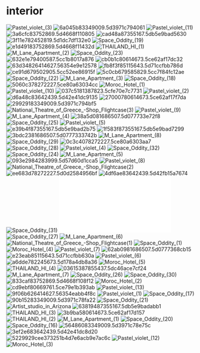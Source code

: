 # interior

![Pastel_violet_(3)](<Pastel_violet_(3).jpg>)
![6a045b83349009.5d3971c794061](<6a045b83349009.5d3971c794061.jpg>)
![Pastel_violet_(11)](<Pastel_violet_(11).jpg>)
![3a6cfc83752869.5d4668f110805](<3a6cfc83752869.5d4668f110805.jpg>)
![cad48a87355167.5db5e9bad5630](<cad48a87355167.5db5e9bad5630.jpg>)
![3f11e782452819.5d1dc7df132e0](<3f11e782452819.5d1dc7df132e0.jpg>)
![Space_Oddity_(19)](<Space_Oddity_(19).jpg>)
![e1d49183752869.5d4668f11432d](<e1d49183752869.5d4668f11432d.jpg>)
![THAILAND_HI_(1)](<THAILAND_HI_(1).jpg>)
![M_Lane_Apartment_(2)](<M_Lane_Apartment_(2).jpg>)
![Space_Oddity_(23)](<Space_Oddity_(23).jpg>)
![632e1e79400587.5cc1b8017a876](<632e1e79400587.5cc1b8017a876.jpg>)
![cb0b1c80614673.5ce62af17dc32](<cb0b1c80614673.5ce62af17dc32.jpg>)
![63d34826414627.56354e9e12578](<63d34826414627.56354e9e12578.jpg>)
![fb8f3f85115643.5d71ccfbb786d](<fb8f3f85115643.5d71ccfbb786d.jpg>)
![ce91d679502905.5cc52ee86915f](<ce91d679502905.5cc52ee86915f.jpg>)
![5c0cb679585829.5cc7f84fc12ae](<5c0cb679585829.5cc7f84fc12ae.jpg>)
![Space_Oddity_(22)](<Space_Oddity_(22).jpg>)
![M_Lane_Apartment_(3)](<M_Lane_Apartment_(3).jpg>)
![Space_Oddity_(18)](<Space_Oddity_(18).jpg>)
![5060c378272227.5ce80a63034cc](<5060c378272227.5ce80a63034cc.jpg>)
![Moroc_Hotel_(1)](<Moroc_Hotel_(1).jpg>)
![Pastel_violet_(10)](<Pastel_violet_(10).jpg>)
![037c5181387823.5cfe70e7c7731](<037c5181387823.5cfe70e7c7731.jpg>)
![Pastel_violet_(2)](<Pastel_violet_(2).jpg>)
![d6a48c83642439.5d42e41dc9135](<d6a48c83642439.5d42e41dc9135.png>)
![27000780614673.5ce62af17f7da](<27000780614673.5ce62af17f7da.jpg>)
![29929183349009.5d3971c794bf5](<29929183349009.5d3971c794bf5.jpg>)
![National_Theatre_of_Greece_-_Shop_Flightcase_(3)](<National_Theatre_of_Greece_-_Shop_Flightcase_(3).jpg>)
![Pastel_violet_(9)](<Pastel_violet_(9).jpg>)
![M_Lane_Apartment_(4)](<M_Lane_Apartment_(4).jpg>)
![38a5d081686507.5d077733e72f8](<38a5d081686507.5d077733e72f8.jpg>)
![Space_Oddity_(25)](<Space_Oddity_(25).jpg>)
![Pastel_violet_(5)](<Pastel_violet_(5).jpg>)
![e39b4f87355167.5db5e9bad2b75](<e39b4f87355167.5db5e9bad2b75.jpg>)
![1f583f87355167.5db5e9bad7299](<1f583f87355167.5db5e9bad7299.jpg>)
![3bdc2381686507.5d0777333742b](<3bdc2381686507.5d0777333742b.jpg>)
![M_Lane_Apartment_(8)](<M_Lane_Apartment_(8).jpg>)
![Space_Oddity_(29)](<Space_Oddity_(29).jpg>)
![0c3c4078272227.5ce80a6303aa7](<0c3c4078272227.5ce80a6303aa7.jpg>)
![Space_Oddity_(28)](<Space_Oddity_(28).jpg>)
![Pastel_violet_(4)](<Pastel_violet_(4).jpg>)
![Space_Oddity_(32)](<Space_Oddity_(32).jpg>)
![Space_Oddity_(24)](<Space_Oddity_(24).jpg>)
![M_Lane_Apartment_(5)](<M_Lane_Apartment_(5).jpg>)
![093e2984283999.5d57d60d1cca5](<093e2984283999.5d57d60d1cca5.jpg>)
![Pastel_violet_(8)](<Pastel_violet_(8).jpg>)
![National_Theatre_of_Greece_-_Shop_Flightcase_(2)](<National_Theatre_of_Greece_-_Shop_Flightcase_(2).jpg>)
![ee683d78272227.5d0d2584956bf](<ee683d78272227.5d0d2584956bf.jpg>)
![4df6ae83642439.5d42fb15a7674](<4df6ae83642439.5d42fb15a7674.png>)
![Space_Oddity_(31)](<Space_Oddity_(31).jpg>)
![README](<README.md>)
![Space_Oddity_(27)](<Space_Oddity_(27).jpg>)
![M_Lane_Apartment_(6)](<M_Lane_Apartment_(6).jpg>)
![National_Theatre_of_Greece_-_Shop_Flightcase_(1)](<National_Theatre_of_Greece_-_Shop_Flightcase_(1).jpg>)
![Space_Oddity_(1)](<Space_Oddity_(1).jpg>)
![Moroc_Hotel_(4)](<Moroc_Hotel_(4).jpg>)
![Pastel_violet_(7)](<Pastel_violet_(7).jpg>)
![62ab0981686507.5d0777368cb15](<62ab0981686507.5d0777368cb15.jpg>)
![e23eab85115643.5d71ccfbb630a](<e23eab85115643.5d71ccfbb630a.jpg>)
![Pastel_violet_(6)](<Pastel_violet_(6).jpg>)
![a6dde782245673.5d178a4db8a36](<a6dde782245673.5d178a4db8a36.jpg>)
![Moroc_Hotel_(5)](<Moroc_Hotel_(5).jpg>)
![THAILAND_HI_(4)](<THAILAND_HI_(4).jpg>)
![03615387855437.5dc46ace7cf24](<03615387855437.5dc46ace7cf24.jpg>)
![M_Lane_Apartment_(7)](<M_Lane_Apartment_(7).jpg>)
![Space_Oddity_(26)](<Space_Oddity_(26).jpg>)
![Space_Oddity_(30)](<Space_Oddity_(30).jpg>)
![833caf83752869.5d4668f108f12](<833caf83752869.5d4668f108f12.jpg>)
![Moroc_Hotel_(2)](<Moroc_Hotel_(2).jpg>)
![cd9ebf80669761.5ce79e1b393ab](<cd9ebf80669761.5ce79e1b393ab.png>)
![Pastel_violet_(13)](<Pastel_violet_(13).jpg>)
![9f06b626414627.56354eabb4f8c](<9f06b626414627.56354eabb4f8c.jpg>)
![Pastel_violet_(1)](<Pastel_violet_(1).jpg>)
![Space_Oddity_(17)](<Space_Oddity_(17).jpg>)
![90b15283349009.5d3971c78fa22](<90b15283349009.5d3971c78fa22.jpg>)
![Space_Oddity_(21)](<Space_Oddity_(21).jpg>)
![Artist_studio_in_Arizona](<Artist_studio_in_Arizona.jpg>)
![63819487355167.5db5e9badabb1](<63819487355167.5db5e9badabb1.jpg>)
![THAILAND_HI_(3)](<THAILAND_HI_(3).jpg>)
![3b9ba580614673.5ce62af17d157](<3b9ba580614673.5ce62af17d157.jpg>)
![THAILAND_HI_(2)](<THAILAND_HI_(2).jpg>)
![M_Lane_Apartment_(1)](<M_Lane_Apartment_(1).jpg>)
![Space_Oddity_(20)](<Space_Oddity_(20).jpg>)
![Space_Oddity_(16)](<Space_Oddity_(16).jpg>)
![56486083349009.5d3971c78e75c](<56486083349009.5d3971c78e75c.jpg>)
![3ef2e683642439.5d42e41dc8d20](<3ef2e683642439.5d42e41dc8d20.png>)
![5229929cee373251b4d7e6acb9e7ac6c](<5229929cee373251b4d7e6acb9e7ac6c.jpg>)
![Pastel_violet_(12)](<Pastel_violet_(12).jpg>)
![Moroc_Hotel_(3)](<Moroc_Hotel_(3).jpg>)
